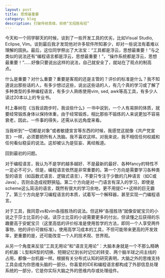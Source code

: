 ```yaml
---
layout: post
title: 思想最重要
category: blog
description: 打破传统思维，拒绝“无招胜有招”
---
```


今天和一个同学聊天的时候，谈到了一些开发工具的优劣，比如Visual Studio, Eclipse, Vim。谈到最后我才发现他对许多软件所知甚少，却对一些说法有着难以理解的固执。最后，这位同学祭出了大法宝：“工具都是浮云，思想最重要！”与之类似的说法还有“编程语言都是浮云，思想最重要！”，“操作系统都是浮云，思想最重要！”……好像只要说出这样的说法，自己就安全了，就站在了观点的制高点。

什么是重要？对什么重要？重要是客观的还是主管的？评价的标准是什么？我不知道说出那些话的人，有多少想过这些，说出这些话的人，有几个真的学习或了解了多种类型的多种编程语言，有多少人熟练使用vim, sed, awk等高工具，有多少人读过20本以上的专业书。

村上春树在《当我谈跑步时，我谈些什么》一书中说到，一个人有易胖的体质，就要经常锻炼身体以保持体重，由于经常锻炼，相比那些不锻炼的人来说更加不容易衰老，因此，一件事的得失，还需从长远角度来看。

当我听到“一切都是对象”或者敏捷宣言等东西的时候，我感觉这就像《共产党宣言》一样，必须要把所有人洗脑。我不喜欢这样。对我来说，我不相信任何权威和任何看似稳妥的说法。这却被认为是狂妄、离经叛道。

回到最初的问题。

对于编程语言，我认为不是学的越多越好、不是最新的最好、各种fancy的特性不一定必不可少。但是，编程语言依然是非常重要的。第一个方向是需要学习各种类型的语言（如函数式语言、逻辑式语言），不要只专注于少数的几种语言（如C或Java），否则会造成视野狭隘。第二个方向是对一门语言有深入的学习，即使是scheme这么简洁的语言，既然有很大的学习余地，更不用提C++这样的巨无霸了。第三个方向是学习编程语言的本质，试着写一个解释器，甚至实现一门编程语言。

对于工具，我同意vs和vim各擅胜场的说法。但这种“各擅胜场”就像安妮宝贝的小说之于莎士比亚的小说。读莎士比亚的小说需要更多的付出，但读懂之后获得的乐趣要高于安妮宝贝（这里高低的评价标准是使用哲学的方法，即同一个人享受两件事物，他的评价可做标准）。使用高学习成本的工具，不但可能带来更高的开发效率，更重要的是，还可能改变一个人的技术观、世界观。

从另一个角度来反驳“工具无用论”和“语言无用论”：大脑本身就是一个不那么精确的机器：L型和R型的切换、短期记忆到长时记忆的转变、两个脑半球之间主线的占用，都像一台机器一样。根据有关分布式认知的研究表明，大脑之外的思维支持工具会成为你思维头脑的一部分。你喜爱的IDE和编程语言都构成了外部信息处理系统的一部分，它是你实际大脑之外的思维内存或处理组件。

